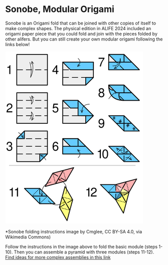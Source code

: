 # Sonobe, Modular Origami

Sonobe is an Origami fold that can be joined with other copies of itself to make complex shapes. The physical edition in ALIFE 2024 included an origami paper piece that you could fold and join with the pieces folded by other alifers. But you can still create your own modular origami following the links below!

![Sonobe Folding Instructions in twelve steps.](images/sonobe_folding_assembly.png)

*Sonobe folding instructions image by Cmglee, CC BY-SA 4.0, via Wikimedia Commons)

Follow the instructions in the image above to fold the basic module (steps 1-10). Then you can assemble a pyramid with three modules (steps 11-12). [Find ideas for more complex assemblies in this link](https://momath.org/mathmonday/math-monday-12-card-star-puzzle/math-monday-introducing-the-sonobe-unit/)

